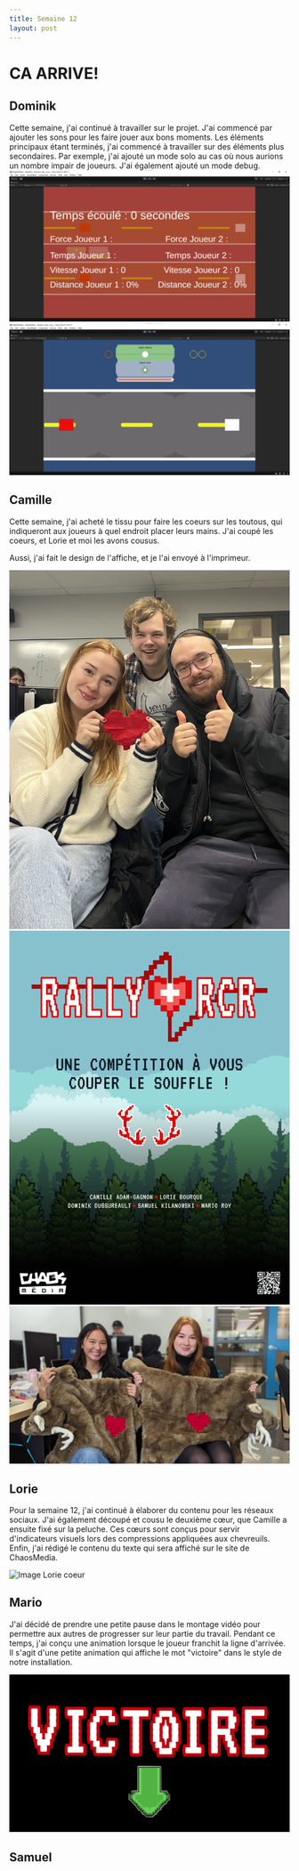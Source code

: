 ```yaml
---
title: Semaine 12
layout: post
---
```


# CA ARRIVE! 

## Dominik

Cette semaine, j'ai continué à travailler sur le projet. J'ai commencé par ajouter les sons pour les faire jouer aux bons moments. Les éléments principaux étant terminés, j'ai commencé à travailler sur des éléments plus secondaires. Par exemple, j'ai ajouté un mode solo au cas où nous aurions un nombre impair de joueurs. J'ai également ajouté un mode debug.
![Image Solo](../medias/sem12/modedebug.png)
![Image Debug](../medias/sem12/modesolo.png)


## Camille

Cette semaine, j'ai acheté le tissu pour faire les coeurs sur les toutous, qui indiqueront aux joueurs à quel endroit placer leurs mains. J'ai coupé les coeurs, et Lorie et moi les avons cousus.

Aussi, j'ai fait le design de l'affiche, et je l'ai envoyé à l'imprimeur.

![Image coeur](../medias/sem12/photo.jpg)
![Image affiche](../medias/sem12/affiche.png)
![Image Lorie et Camille](../medias/sem12/lorie_cam.png)



## Lorie

Pour la semaine 12, j'ai continué à élaborer du contenu pour les réseaux sociaux. J'ai également découpé et cousu le deuxième cœur, que Camille a ensuite fixé sur la peluche. Ces cœurs sont conçus pour servir d'indicateurs visuels lors des compressions appliquées aux chevreuils. Enfin, j'ai rédigé le contenu du texte qui sera affiché sur le site de ChaosMedia.

![Image Lorie coeur](../medias/sem12/coeurTravaille_lb12.png)


## Mario

J'ai décidé de prendre une petite pause dans le montage vidéo pour permettre aux autres de progresser sur leur partie du travail. Pendant ce temps, j'ai conçu une animation lorsque le joueur franchit la ligne d'arrivée. Il s'agit d'une petite animation qui affiche le mot "victoire" dans le style de notre installation.

![Video Victoire](../medias/sem12/Victoire.jpg)



## Samuel

